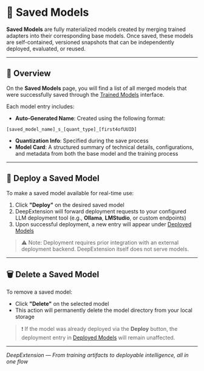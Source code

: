 
# 💾 Saved Models

**Saved Models** are fully materialized models created by merging trained adapters into their corresponding 
base models. Once saved, these models are self-contained, versioned snapshots that can be independently 
deployed, evaluated, or reused.

---

## 📄 Overview

On the **Saved Models** page, you will find a list of all merged models that were successfully saved through 
the [Trained Models](trained-models.md) interface.

Each model entry includes:

- **Auto-Generated Name**: Created using the following format:

```
[saved_model_name]_s_[quant_type]_[first4ofUUID]
```

- **Quantization Info**: Specified during the save process
- **Model Card**: A structured summary of technical details, configurations, and metadata from both the base 
model and the training process

---

## 🚀 Deploy a Saved Model

To make a saved model available for real-time use:

1. Click **"Deploy"** on the desired saved model
2. DeepExtension will forward deployment requests to your configured LLM deployment tool (e.g., **Ollama**, 
**LMStudio**, or custom endpoints)
3. Upon successful deployment, a new entry will appear under [Deployed Models](deployed-models.md)

> ⚠️ Note: Deployment requires prior integration with an external deployment backend. DeepExtension itself 
does not serve models.

---

## 🗑️ Delete a Saved Model

To remove a saved model:

- Click **"Delete"** on the selected model
- This action will permanently delete the model directory from your local storage

> ❗ If the model was already deployed via the **Deploy** button, the deployment entry in [Deployed 
Models](deployed-models.md) will remain unaffected.

---

*DeepExtension — From training artifacts to deployable intelligence, all in one flow*

